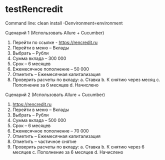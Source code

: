 # testRencredit

Command line: clean install -Denvironment=environment

Сценарий 1 (Использовать Allure + Cucumber)
1. Перейти по ссылке - https://rencredit.ru
2. Перейти в меню – Вклады
3. Выбрать – Рубли
4. Сумма вклада – 300 000
5. Срок – 6 месяцев
6. Ежемесячное пополнение – 50 000
7. Отметить – Ежемесячная капитализация
8. Проверить расчеты по вкладу:
a. Ставка 
b. К снятию через месяц 
c. Пополнение за 6 месяцев
d. Начислено 

Сценарий 2 (Использовать Allure + Cucumber)
1. https://rencredit.ru
2. Перейти в меню – Вклады
3. Выбрать – Рубли
4. Сумма вклада – 500 000
5. Срок – 6 месяцев
6. Ежемесячное пополнение – 70 000
7. Отметить – Ежемесячная капитализация
8. Отметить – частичное снятие
9. Проверить расчеты по вкладу:
a. Ставка 
b. К снятию через 6 месяцев 
c. Пополнение за 6 месяцев 
d. Начислено 
